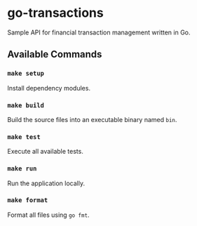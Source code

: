 # go-transactions
Sample API for financial transaction management written in Go.

## Available Commands

### `make setup`
Install dependency modules.

### `make build`
Build the source files into an executable binary named `bin`.

### `make test`                    
Execute all available tests.

### `make run`
Run the application locally.

### `make format`
Format all files using `go fmt`.